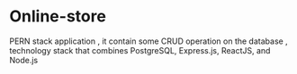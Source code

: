 # Online-store
PERN stack application , it contain some CRUD operation on the database , technology stack that combines PostgreSQL, Express.js, ReactJS, and Node.js
